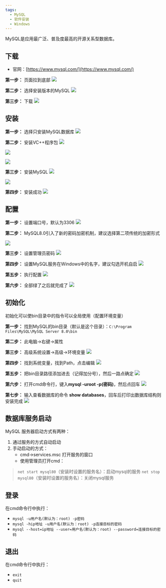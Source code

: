```yaml
---
tags:
  - MySQL
  - 软件安装
  - Windows
---
```



MySQL是应用最广泛、普及度最高的开源关系型数据库。

## 下载
- 官网：[https://www.mysql.com/](https://www.mysql.com/)

**第一步：** 页面拉到底部
![](assets/MySQL安装%20Win10安装8.0.23版本/image-20240428164833636.png)



**第二步：** 选择安装版本的MySQL
![](assets/MySQL安装%20Win10安装8.0.23版本/image-20240428164845424.png)



**第三步：** 下载
![](assets/MySQL安装%20Win10安装8.0.23版本/image-20240428164902829.png)



## 安装
**第一步：**  选择只安装MySQL数据库
![](assets/MySQL安装%20Win10安装8.0.23版本/image-20240428164917116.png)



**第二步：** 安装VC++程序包
![](assets/MySQL安装%20Win10安装8.0.23版本/image-20240428164927047.png)

![](assets/MySQL安装%20Win10安装8.0.23版本/image-20240428164932358.png)

![](assets/MySQL安装%20Win10安装8.0.23版本/image-20240428164942278.png)


**第三步：** 安装MySQL
![](assets/MySQL安装%20Win10安装8.0.23版本/image-20240428164957468.png)

![](assets/MySQL安装%20Win10安装8.0.23版本/image-20240428165005579.png)


**第四步：** 安装成功
![](assets/MySQL安装%20Win10安装8.0.23版本/image-20240428165014903.png)



## 配置
**第一步：** 设置端口号，默认为3306
![](assets/MySQL安装%20Win10安装8.0.23版本/image-20240428165030143.png)


**第二步：** MySQL8.0引入了新的密码加密机制，建议选择第二项传统的加密形式

![](assets/MySQL安装%20Win10安装8.0.23版本/image-20240428165042633.png)


**第三步：** 设置管理员密码
![](assets/MySQL安装%20Win10安装8.0.23版本/image-20240428165052509.png)


**第四步：** 设置MySQL服务在Windows中的名字，建议勾选开机自启
![](assets/MySQL安装%20Win10安装8.0.23版本/image-20240428165106951.png)


**第五步：** 执行配置
![](assets/MySQL安装%20Win10安装8.0.23版本/image-20240428165115329.png)



**第六步：** 全部绿了之后就完成了
![](assets/MySQL安装%20Win10安装8.0.23版本/image-20240428165124084.png)



## 初始化
初始化可以使bin目录中的指令可以全局使用（配置环境变量）

**第一步：** 找到MySQL的bin目录（默认是这个目录）：`C:\Program Files\MySQL\MySQL Server 8.0\bin`

**第二步：** 此电脑→右键→属性

**第三步：** 高级系统设置→高级→环境变量
![](assets/MySQL安装%20Win10安装8.0.23版本/image-20240428165203279.png)


**第四步：** 找到系统变量，找到Path，点击编辑
![](assets/MySQL安装%20Win10安装8.0.23版本/image-20240428165229604.png)


**第五步：** 把bin目录路径添加进去（记得加分号），然后一路点确定
![](assets/MySQL安装%20Win10安装8.0.23版本/image-20240428165241953.png)


**第六步：** 打开cmd命令行，键入**mysql -uroot -p(密码)**，然后点回车
![](assets/MySQL安装%20Win10安装8.0.23版本/image-20240428165249622.png)


**第七步：** 输入查看数据库的命令 **show databases**，回车后打印出数据库结构则安装完成
![](assets/MySQL安装%20Win10安装8.0.23版本/image-20240428165256539.png)



## 数据库服务启动

MySQL 服务器启动方式有两种：

 1. 通过服务的方式自动启动
 2. 手动启动的方式：
	 -  cmd→services.msc 打开服务的窗口
	 - 使用管理员打开cmd：

> `net start mysql80`（安装时设置的服务名）：启动mysql的服务
> `net stop mysql80`（安装时设置的服务名）：关闭mysql服务


## 登录
在cmd命令行中执行：
- `mysql -u用户名(默认为：root) -p密码`
- `mysql -hip地址 -u用户名(默认为：root) -p连接目标的密码`
- `mysql --host=ip地址 --user=用户名(默认为：root) --password=连接目标的密码`

## 退出
在cmd命令行中执行：
- `exit`
- `quit`

